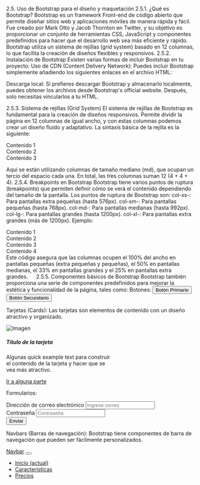 2.5. Uso de Bootstrap para el diseño y maquetación
2.5.1. ¿Qué es Bootstrap?
Bootstrap es un framework Front-end de código abierto que permite diseñar sitios web y aplicaciones móviles de manera rápida y fácil. Fue creado por Mark Otto y Jacob Thornton en Twitter, y su objetivo es proporcionar un conjunto de herramientas CSS, JavaScript y componentes predefinidos para hacer que el desarrollo web sea más eficiente y rápido.
Bootstrap utiliza un sistema de rejillas (grid system) basado en 12 columnas, lo que facilita la creación de diseños flexibles y responsivos.
2.5.2. Instalación de Bootstrap
Existen varias formas de incluir Bootstrap en tu proyecto:
Uso de CDN (Content Delivery Network): Puedes incluir Bootstrap simplemente añadiendo los siguientes enlaces en el archivo HTML:
<link href="https://stackpath.bootstrapcdn.com/bootstrap/4.5.2/css/bootstrap.min.css" rel="stylesheet">
<script src="https://code.jquery.com/jquery-3.5.1.slim.min.js"></script>
<script src="https://cdn.jsdelivr.net/npm/@popperjs/core@2.0.4/dist/umd/popper.min.js"></script>
<script src="https://stackpath.bootstrapcdn.com/bootstrap/4.5.2/js/bootstrap.min.js"></script>
Descarga local: Si prefieres descargar Bootstrap y almacenarlo localmente, puedes obtener los archivos desde Bootstrap's official website. Después, solo necesitas vincularlos a tu HTML.

2.5.3. Sistema de rejillas (Grid System)
El sistema de rejillas de Bootstrap es fundamental para la creación de diseños responsivos. Permite dividir la página en 12 columnas de igual ancho, y con estas columnas podemos crear un diseño fluido y adaptativo.
La sintaxis básica de la rejilla es la siguiente:
<div class="row">
    <div class="col-md-4">Contenido 1</div>
    <div class="col-md-4">Contenido 2</div>
    <div class="col-md-4">Contenido 3</div>
</div>

Aquí se están utilizando columnas de tamaño mediano (md), que ocupan un tercio del espacio cada una. En total, las tres columnas suman 12 (4 + 4 + 4).
2.5.4. Breakpoints en Bootstrap
Bootstrap tiene varios puntos de ruptura (breakpoints) que permiten definir cómo se verá el contenido dependiendo del tamaño de la pantalla. Los puntos de ruptura de Bootstrap son:
col-xs-: Para pantallas extra pequeñas (hasta 576px).
col-sm-: Para pantallas pequeñas (hasta 768px).
col-md-: Para pantallas medianas (hasta 992px).
col-lg-: Para pantallas grandes (hasta 1200px).
col-xl-: Para pantallas extra grandes (más de 1200px).
Ejemplo:
<div class="row">
    <div class="col-xs-12 col-sm-6 col-md-4 col-lg-3">Contenido 1</div>
    <div class="col-xs-12 col-sm-6 col-md-4 col-lg-3">Contenido 2</div>
    <div class="col-xs-12 col-sm-6 col-md-4 col-lg-3">Contenido 3</div>
    <div class="col-xs-12 col-sm-6 col-md-4 col-lg-3">Contenido 4</div>
</div>
Este código asegura que las columnas ocupen el 100% del ancho en pantallas pequeñas (extra pequeñas y pequeñas), el 50% en pantallas medianas, el 33% en pantallas grandes y el 25% en pantallas extra grandes.
 
2.5.5. Componentes básicos de Bootstrap
Bootstrap también proporciona una serie de componentes predefinidos para mejorar la estética y funcionalidad de la página, tales como:
Botones:
<button type="button" class="btn btn-primary">Botón Primario</button>
<button type="button" class="btn btn-secondary">Botón Secundario</button>

Tarjetas (Cards): Las tarjetas son elementos de contenido con un diseño atractivo y organizado.
<div class="card" style="width: 18rem;">
  <img src="https://via.placeholder.com/150" class="card-img-top" alt="Imagen">
  <div class="card-body">
    <h5 class="card-title">Título de la tarjeta</h5>
    <p class="card-text">Algunas quick example text para construir el contenido de la tarjeta y hacer que se vea más atractivo.</p>
    <a href="#" class="btn btn-primary">Ir a alguna parte</a>
  </div>
</div>

Formularios:
<form>
  <div class="form-group">
    <label for="exampleInputEmail1">Dirección de correo electrónico</label>
    <input type="email" class="form-control" id="exampleInputEmail1" placeholder="Ingrese correo">
  </div>
  <div class="form-group">
    <label for="exampleInputPassword1">Contraseña</label>
    <input type="password" class="form-control" id="exampleInputPassword1" placeholder="Contraseña">
  </div>
  <button type="submit" class="btn btn-primary">Enviar</button>
</form>

Navbars (Barras de navegación): Bootstrap tiene componentes de barra de navegación que pueden ser fácilmente personalizados.
<nav class="navbar navbar-expand-lg navbar-light bg-light">
  <a class="navbar-brand" href="#">Navbar</a>
  <button class="navbar-toggler" type="button" data-toggle="collapse" data-target="#navbarNav" aria-controls="navbarNav" aria-expanded="false" aria-label="Toggle navigation">
    <span class="navbar-toggler-icon"></span>
  </button>
  <div class="collapse navbar-collapse" id="navbarNav">
    <ul class="navbar-nav">
      <li class="nav-item active">
        <a class="nav-link" href="#">Inicio <span class="sr-only">(actual)</span></a>
      </li>
      <li class="nav-item">
        <a class="nav-link" href="#">Características</a>
      </li>
      <li class="nav-item">
        <a class="nav-link" href="#">Precios</a>
      </li>
    </ul>
  </div>
</nav>
